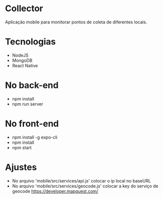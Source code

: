 # Collector
Aplicação mobile para monitorar pontos de coleta de diferentes locais.

# Tecnologias
- NodeJS
- MongoDB
- React Native

# No back-end
- npm install
- npm run server

# No front-end
- npm install -g expo-cli
- npm install
- npm start

# Ajustes
- No arquivo 'mobile/src/services/api.js' colocar o ip local no baseURL
- No arquivo 'mobile/src/services/geocode.js' colocar a key do serviço de geocode https://developer.mapquest.com/

